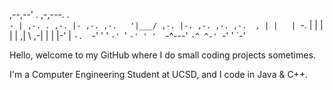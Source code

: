 ,--,--'        .           ,-,---.     .               
`- | ,-. . ,-. |- ,-. ,-.   '|___/ ,-. |-. ,-. ,-. ,-. 
 , | |   | `-. |  | | | |   ,|   \ ,-| | | |-' |   `-. 
 `-' '   ' `-' `' `-' ' '  `-^---' `-^ ^-' `-' '   `-' 
 
 Hello, welcome to my GitHub where I do small coding projects sometimes.
 
 I'm a Computer Engineering Student at UCSD, and I code in Java & C++.
